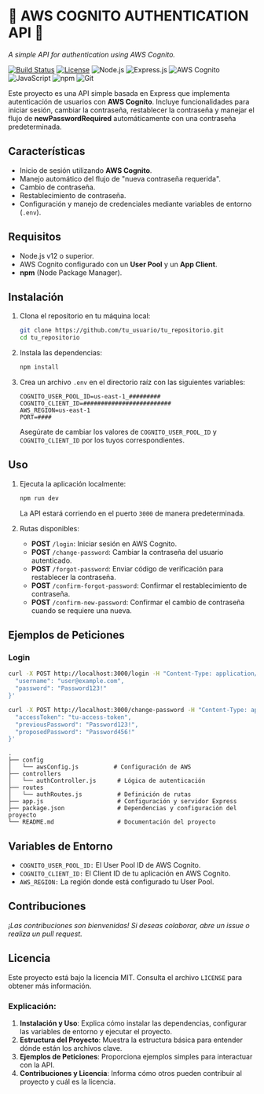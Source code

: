 # 🚀 **AWS COGNITO AUTHENTICATION API** 🚀
_A simple API for authentication using AWS Cognito._

[![Build Status](https://img.shields.io/github/workflow/status/SilverMaster-GT/aws-caa/CI?style=for-the-badge)](https://github.com/SilverMaster-GT/aws-caa/actions)
[![License](https://img.shields.io/github/license/SilverMaster-GT/aws-caa?style=for-the-badge)](https://github.com/SilverMaster-GT/aws-caa/blob/main/LICENSE)
![Node.js](https://img.shields.io/badge/Node.js-v20+-green?style=for-the-badge&logo=node.js)
![Express.js](https://img.shields.io/badge/Express.js-4.x-lightgrey?style=for-the-badge&logo=express)
![AWS Cognito](https://img.shields.io/badge/AWS%20Cognito-%23FF9900?style=for-the-badge&logo=amazon-aws)
![JavaScript](https://img.shields.io/badge/JavaScript-ES6+-yellow?style=for-the-badge&logo=javascript)
![npm](https://img.shields.io/badge/npm-9.x-red?style=for-the-badge&logo=npm)
![Git](https://img.shields.io/badge/Git-%23F05033?style=for-the-badge&logo=git&logoColor=white)

Este proyecto es una API simple basada en Express que implementa autenticación de usuarios con **AWS Cognito**. Incluye funcionalidades para iniciar sesión, cambiar la contraseña, restablecer la contraseña y manejar el flujo de **newPasswordRequired** automáticamente con una contraseña predeterminada.

## Características

- Inicio de sesión utilizando **AWS Cognito**.
- Manejo automático del flujo de "nueva contraseña requerida".
- Cambio de contraseña.
- Restablecimiento de contraseña.
- Configuración y manejo de credenciales mediante variables de entorno (`.env`).

## Requisitos

- Node.js v12 o superior.
- AWS Cognito configurado con un **User Pool** y un **App Client**.
- **npm** (Node Package Manager).

## Instalación

1. Clona el repositorio en tu máquina local:

    ```bash
    git clone https://github.com/tu_usuario/tu_repositorio.git
    cd tu_repositorio
    ```

2. Instala las dependencias:

    ```bash
    npm install
    ```

3. Crea un archivo `.env` en el directorio raíz con las siguientes variables:

    ```plaintext
    COGNITO_USER_POOL_ID=us-east-1_#########
    COGNITO_CLIENT_ID=#########################
    AWS_REGION=us-east-1
    PORT=####
    ```

   Asegúrate de cambiar los valores de `COGNITO_USER_POOL_ID` y `COGNITO_CLIENT_ID` por los tuyos correspondientes.

## Uso

1. Ejecuta la aplicación localmente:

    ```bash
    npm run dev
    ```

   La API estará corriendo en el puerto `3000` de manera predeterminada.

2. Rutas disponibles:

    - **POST** `/login`: Iniciar sesión en AWS Cognito.
    - **POST** `/change-password`: Cambiar la contraseña del usuario autenticado.
    - **POST** `/forgot-password`: Enviar código de verificación para restablecer la contraseña.
    - **POST** `/confirm-forgot-password`: Confirmar el restablecimiento de contraseña.
    - **POST** `/confirm-new-password`: Confirmar el cambio de contraseña cuando se requiere una nueva.

## Ejemplos de Peticiones

### Login

```bash
curl -X POST http://localhost:3000/login -H "Content-Type: application/json" -d '{
  "username": "user@example.com",
  "password": "Password123!"
}'
```

```bash
curl -X POST http://localhost:3000/change-password -H "Content-Type: application/json" -d '{
  "accessToken": "tu-access-token",
  "previousPassword": "Password123!",
  "proposedPassword": "Password456!"
}'
```

```plaintext
.
├── config
│   └── awsConfig.js          # Configuración de AWS
├── controllers
│   └── authController.js      # Lógica de autenticación
├── routes
│   └── authRoutes.js          # Definición de rutas
├── app.js                     # Configuración y servidor Express
├── package.json               # Dependencias y configuración del proyecto
└── README.md                  # Documentación del proyecto
```

## Variables de Entorno

* `COGNITO_USER_POOL_ID:` El User Pool ID de AWS Cognito.
* `COGNITO_CLIENT_ID:` El Client ID de tu aplicación en AWS Cognito.
* `AWS_REGION:` La región donde está configurado tu User Pool.

## Contribuciones

_¡Las contribuciones son bienvenidas! Si deseas colaborar, abre un issue o realiza un pull request._


## Licencia

Este proyecto está bajo la licencia MIT. Consulta el archivo `LICENSE` para obtener más información.

### Explicación:
1. **Instalación y Uso**: Explica cómo instalar las dependencias, configurar las variables de entorno y ejecutar el proyecto.
2. **Estructura del Proyecto**: Muestra la estructura básica para entender dónde están los archivos clave.
3. **Ejemplos de Peticiones**: Proporciona ejemplos simples para interactuar con la API.
4. **Contribuciones y Licencia**: Informa cómo otros pueden contribuir al proyecto y cuál es la licencia.

